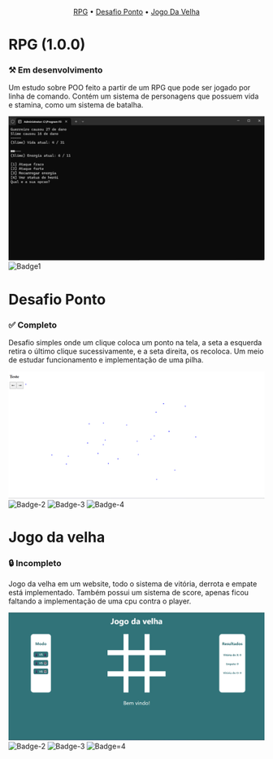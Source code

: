 <p align="center"> 
	<a href=#rpg>RPG</a> •
	<a href=#desafio-ponto>Desafio Ponto</a> •
	<a href=#jogo-da-velha>Jogo Da Velha</a>
</p>

<h1 id='rpg'>RPG (1.0.0)</h1>
<h3>⚒️ Em desenvolvimento</h3>

Um estudo sobre POO feito a partir de um RPG que pode ser jogado por linha de comando.
Contém um sistema de personagens que possuem vida e stamina, como um sistema de batalha.

![Imagem-3](https://raw.githubusercontent.com/NicolasChirazawa/projetos-estudo/refs/heads/main/read-me/Screenshot_3.png)
![Badge1](https://img.shields.io/static/v1?label=Linguagem&message=Node.js&color=5FA04E&style=for-the-badge&logo=Node.js)

<h1 id='desafio-ponto'>Desafio Ponto</h1>
<h3>✅ Completo</h3>

Desafio simples onde um clique coloca um ponto na tela, a seta a esquerda retira o último clique sucessivamente, e a seta direita, os recoloca. Um meio de estudar funcionamento e implementação de uma pilha.

![Imagem=2](https://github.com/NicolasChirazawa/projetos-estudo/blob/main/read-me/Screenshot_2.png?raw=true)
![Badge-2](https://img.shields.io/static/v1?label=Marca%C3%A7%C3%A3o&message=HTML5&color=E34F26&style=for-the-badge&logo=HTML5)
![Badge-3](https://img.shields.io/static/v1?label=Estilo&message=CSS3&color=1572B6&style=for-the-badge&logo=CSS3)
![Badge-4](https://img.shields.io/static/v1?label=Linguagem&message=Javascript&color=F7DF1E&style=for-the-badge&logo=javascript)

<h1 id='jogo-da-velha'>Jogo da velha</h1>
<h3>🔒 Incompleto</h3>

Jogo da velha em um website, todo o sistema de vitória, derrota e empate está implementado.
Também possui um sistema de score, apenas ficou faltando a implementação de uma cpu contra o player.

![Imagem-1](https://github.com/NicolasChirazawa/projetos-estudo/blob/main/read-me/Screenshot_1.png?raw=true)
![Badge-2](https://img.shields.io/static/v1?label=Marca%C3%A7%C3%A3o&message=HTML5&color=E34F26&style=for-the-badge&logo=HTML5)
![Badge-3](https://img.shields.io/static/v1?label=Estilo&message=CSS3&color=1572B6&style=for-the-badge&logo=CSS3)
![Badge=4](https://img.shields.io/static/v1?label=Linguagem&message=Javascript&color=F7DF1E&style=for-the-badge&logo=javascript)
